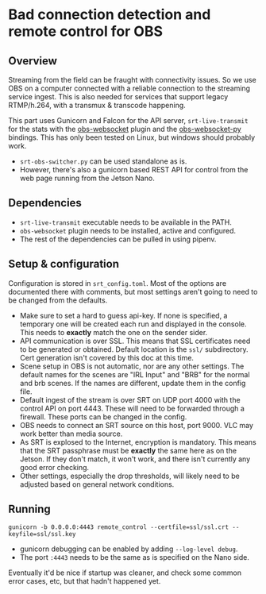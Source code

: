 # Bad connection detection and remote control for OBS

## Overview

Streaming from the field can be fraught with connectivity issues. So we use OBS on a computer connected with a reliable connection to the streaming service ingest. This is also needed for services that support legacy RTMP/h.264, with a transmux & transcode happening.

This part uses Gunicorn and Falcon for the API server, `srt-live-transmit` for the stats with the [obs-websocket](https://github.com/Palakis/obs-websocket) plugin and the [obs-websocket-py](https://github.com/Elektordi/) bindings. This has only been tested on Linux, but windows should probably work.

- `srt-obs-switcher.py` can be used standalone as is.
- However, there's also a gunicorn based REST API for control from the web page running from the Jetson Nano.

## Dependencies

- `srt-live-transmit` executable needs to be available in the PATH.
- `obs-websocket` plugin needs to be installed, active and configured.
- The rest of the dependencies can be pulled in using pipenv.

## Setup & configuration

Configuration is stored in `srt_config.toml`. Most of the options are documented there with comments, but most settings aren't going to need to be changed from the defaults.

- Make sure to set a hard to guess api-key. If none is specified, a temporary one will be created each run and displayed in the console. This needs to **exactly** match the one on the sender sider.
- API communication is over SSL. This means that SSL certificates need to be generated or obtained. Default location is the `ssl/` subdirectory. Cert generation isn't covered by this doc at this time.
- Scene setup in OBS is not automatic, nor are any other settings. The default names for the scenes are "IRL Input" and "BRB" for the normal and brb scenes. If the names are different, update them in the config file.
- Default ingest of the stream is over SRT on UDP port 4000 with the control API on port 4443. These will need to be forwarded through a firewall. These ports can be changed in the config.
- OBS needs to connect an SRT source on this host, port 9000. VLC may work better than media source.
- As SRT is explosed to the Internet, encryption is mandatory. This means that the SRT passphrase must be **exactly** the same here as on the Jetson. If they don't match, it won't work, and there isn't currently any good error checking.
- Other settings, especially the drop thresholds, will likely need to be adjusted based on general network conditions.

## Running

`gunicorn -b 0.0.0.0:4443 remote_control --certfile=ssl/ssl.crt --keyfile=ssl/ssl.key`

- gunicorn debugging can be enabled by adding `--log-level debug`.
- The port `:4443` needs to be the same as is specified on the Nano side.

Eventually it'd be nice if startup was cleaner, and check some common error cases, etc, but that hadn't happened yet.
